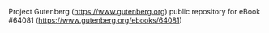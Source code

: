 Project Gutenberg (https://www.gutenberg.org) public repository for eBook #64081 (https://www.gutenberg.org/ebooks/64081)
